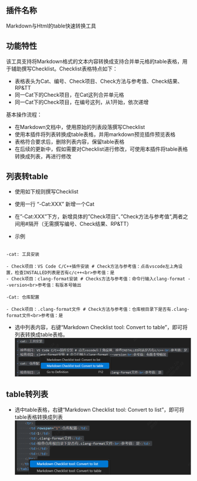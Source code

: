 ## 插件名称

Markdown与Html的table快速转换工具


## 功能特性

该工具支持将Markdown格式的文本内容转换成支持合并单元格的table表格，用于辅助撰写Checklist。Checklist表格特点如下：

- 表格表头为Cat、编号、Check项目、Check方法与参考值、Check结果、RP&TT
- 同一Cat下的Check项目，在Cat这列合并单元格
- 同一Cat下的Check项目，在编号这列，从1开始，依次递增

基本操作流程：

- 在Markdown文档中，使用原始的列表段落撰写Checklist
- 使用本插件将列表转换成table表格，并用markdown预览插件预览表格
- 表格符合要求后，删除列表内容，保留table表格
- 在后续的更新中，假如需要对Checklist进行修改，可使用本插件将table表格转换成列表，再进行修改

## 列表转table

- 使用如下规则撰写Checklist
- 使用一行 “-Cat:XXX” 新增一个Cat
- 在”-Cat:XXX”下方，新增具体的”Check项目“、”Check方法与参考值“,两者之间用#隔开（无需撰写编号、Check结果、RP&TT）

- 示例

```

-cat: 工具安装

- Check项目：VS Code C/C++插件安装 # Check方法与参考值：点击vscode左上角设置，检查INSTALLED列表是否有c/c++<br>参考值：是
- Check项目：clang-format安装 # Checks方法与参考值：命令行输入clang-format --version<br>参考值：有版本号输出

-Cat: 仓库配置

- Check项目：.clang-format文件 # Check方法与参考值：仓库根目录下是否有.clang-format文件<br>参考值：是

```

- 选中列表内容，右键“Markdown Checklist tool: Convert to table”，即可将列表转换成table表格。
![alt text](image.png)
## table转列表

- 选中table表格，右键“Markdown Checklist tool: Convert to list”，即可将table表格转换成列表
![alt text](image-3.png)